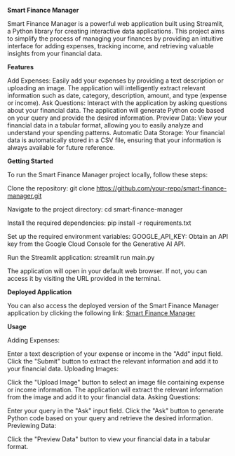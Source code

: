 **Smart Finance Manager**

Smart Finance Manager is a powerful web application built using Streamlit, a Python library for creating interactive data applications. This project aims to simplify the process of managing your finances by providing an intuitive interface for adding expenses, tracking income, and retrieving valuable insights from your financial data.

**Features**

Add Expenses: Easily add your expenses by providing a text description or uploading an image. The application will intelligently extract relevant information such as date, category, description, amount, and type (expense or income).
Ask Questions: Interact with the application by asking questions about your financial data. The application will generate Python code based on your query and provide the desired information.
Preview Data: View your financial data in a tabular format, allowing you to easily analyze and understand your spending patterns.
Automatic Data Storage: Your financial data is automatically stored in a CSV file, ensuring that your information is always available for future reference.

**Getting Started**

To run the Smart Finance Manager project locally, follow these steps:

Clone the repository:
git clone https://github.com/your-repo/smart-finance-manager.git

Navigate to the project directory:
cd smart-finance-manager

Install the required dependencies:
pip install -r requirements.txt

Set up the required environment variables:
GOOGLE_API_KEY: Obtain an API key from the Google Cloud Console for the Generative AI API.

Run the Streamlit application:
streamlit run main.py

The application will open in your default web browser. If not, you can access it by visiting the URL provided in the terminal.

**Deployed Application**

You can also access the deployed version of the Smart Finance Manager application by clicking the following link: [Smart Finance Manager](https://smart-finance-manager-project-fqem3wrvn98yneqe8vgdwx.streamlit.app/)

**Usage**

Adding Expenses:

Enter a text description of your expense or income in the "Add" input field.
Click the "Submit" button to extract the relevant information and add it to your financial data.
Uploading Images:

Click the "Upload Image" button to select an image file containing expense or income information.
The application will extract the relevant information from the image and add it to your financial data.
Asking Questions:

Enter your query in the "Ask" input field.
Click the "Ask" button to generate Python code based on your query and retrieve the desired information.
Previewing Data:

Click the "Preview Data" button to view your financial data in a tabular format.
